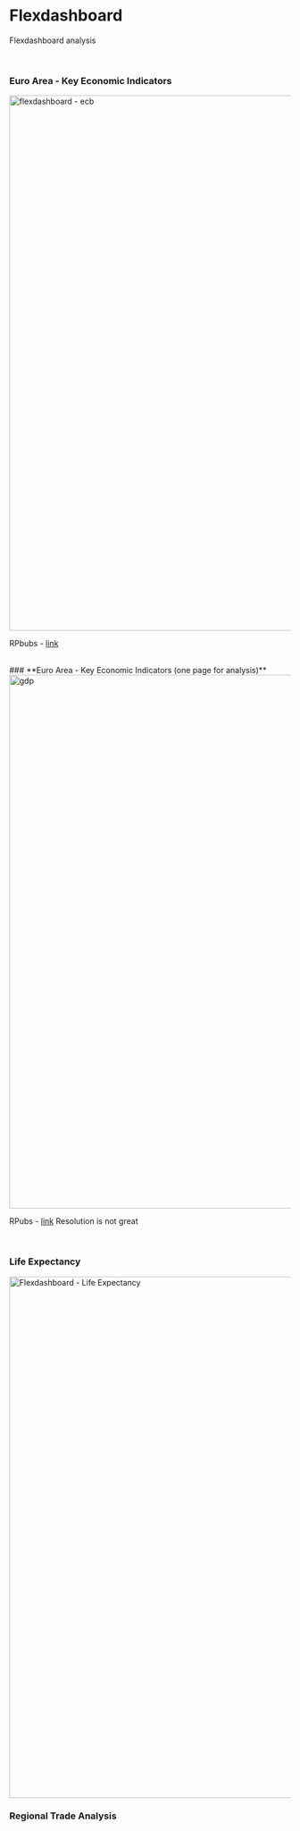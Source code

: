# Flexdashboard

Flexdashboard analysis

 <br>
 
### **Euro Area - Key Economic Indicators**


<img width="958" alt="flexdashboard - ecb" src="https://user-images.githubusercontent.com/37122520/44264801-d966a680-a21b-11e8-8fa7-d5ed7b729798.png">

RPbubs - [link](http://rpubs.com/Juanma7/515364)

 <br>
### **Euro Area - Key Economic Indicators (one page for analysis)**

<img width="955" alt="gdp" src="https://user-images.githubusercontent.com/37122520/46763070-c11d8000-ccd0-11e8-981e-50d256ad0383.png">


RPubs - [link](http://rpubs.com/Juanma7/428071) Resolution is not great

<br>
 
### **Life Expectancy**


<img width="933" alt="Flexdashboard - Life Expectancy" src="https://user-images.githubusercontent.com/37122520/61136302-467dcd00-a4bb-11e9-85f1-0699523fcbb4.png">


### **Regional Trade Analysis**
